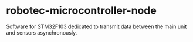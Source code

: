 # robotec-microcontroller-node
Software for STM32F103 dedicated to transmit data between the main unit and sensors asynchronously.
